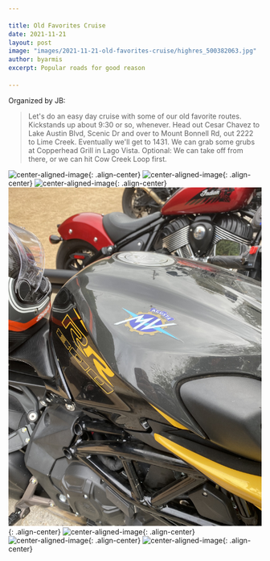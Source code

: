 ```yaml
---

title: Old Favorites Cruise
date: 2021-11-21
layout: post
image: "images/2021-11-21-old-favorites-cruise/highres_500382063.jpg"
author: byarmis
excerpt: Popular roads for good reason

---
```


Organized by JB: 

> Let's do an easy day cruise with some of our old favorite routes.  Kickstands up about 9:30 or so, whenever.  Head out Cesar Chavez to Lake Austin Blvd, Scenic Dr and over to Mount Bonnell Rd, out 2222 to Lime Creek.  Eventually we'll get to 1431.  We can grab some grubs at Copperhead Grill in Lago Vista.  Optional: We can take off from there, or we can hit Cow Creek Loop first.

![center-aligned-image](/images/2021-11-21-old-favorites-cruise/highres_500382061.jpg){: .align-center}
![center-aligned-image](/images/2021-11-21-old-favorites-cruise/highres_500382062.jpg){: .align-center}
![center-aligned-image](/images/2021-11-21-old-favorites-cruise/highres_500612545.jpg){: .align-center}
![center-aligned-image](/images/2021-11-21-old-favorites-cruise/highres_500612547.jpg){: .align-center}
![center-aligned-image](/images/2021-11-21-old-favorites-cruise/highres_500612548.jpg){: .align-center}
![center-aligned-image](/images/2021-11-21-old-favorites-cruise/highres_500612549.jpg){: .align-center}
![center-aligned-image](/images/2021-11-21-old-favorites-cruise/highres_500612550.jpg){: .align-center}

